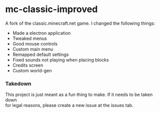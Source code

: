 # mc-classic-improved
A fork of the classic.minecraft.net game. I changed the following things:

- Made a electron application
- Tweaked menus
- Good mouse controls
- Custom main menu
- Remapped default settings
- Fixed sounds not playing when placing blocks
- Credits screen
- Custom world-gen

### Takedown

This project is just meant as a fun thing to make. If it needs to be taken down  
for legal reasons, please create a new issue at the issues tab.
